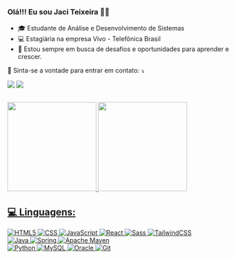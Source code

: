 

## 

<h3 align="left">
  Olá!!! Eu sou Jaci Teixeira 👋🏾 
</h3>

- 🎓 Estudante de Análise e Desenvolvimento de Sistemas
- 💻 Estagiária na empresa Vivo - Telefônica Brasil
- 🌱 Estou sempre em busca de desafios e oportunidades para aprender e crescer.


<p align="left">
  💌 Sinta-se a vontade para entrar em contato: ⤵️
</p>
<div> 
  <a href="https://www.linkedin.com/in/jaci-santos/" target="_blank"><img src="https://img.shields.io/badge/-LinkedIn-%230077B5?style=for-the-badge&logo=linkedin&logoColor=white" target="_blank"></a> 
  <a href = "mailto:jaci9306@gmail.com"><img src="https://img.shields.io/badge/-Gmail-%23333?style=for-the-badge&logo=gmail&logoColor=white" target="_blank"></a>
</div>

##

<div>
  <a href="https://github.com/jaciteixeira">
  <img height="200em" src="https://github-readme-stats.vercel.app/api?username=jaciteixeira&show_icons=true&theme=dark"/>
  <img height="200em" src="https://github-readme-stats.vercel.app/api/top-langs/?username=jaciteixeira&layout=compact&langs_count=7&theme=dark"/>
</div>

<h2 align="left">
 💻 Linguagens:
</h2>

![HTML5](https://img.shields.io/badge/HTML5-E34F26?style=for-the-badge&logo=html5&logoColor=white)
![CSS](https://img.shields.io/badge/CSS3-1572B6?style=for-the-badge&logo=css3&logoColor=white)
![JavaScript](https://img.shields.io/badge/JavaScript-F7DF1E?style=for-the-badge&logo=javascript&logoColor=black)
![React](https://img.shields.io/badge/React-20232A?style=for-the-badge&logo=react&logoColor=61DAFB)
![Sass](https://img.shields.io/badge/Sass-CC6699?style=for-the-badge&logo=sass&logoColor=white)
![TailwindCSS](https://img.shields.io/badge/tailwindcss-%2338B2AC.svg?style=for-the-badge&logo=tailwind-css&logoColor=white)
<br/>
![Java](https://img.shields.io/badge/java-%23ED8B00.svg?style=for-the-badge&logo=openjdk&logoColor=white)
![Spring](https://img.shields.io/badge/spring-%236DB33F.svg?style=for-the-badge&logo=spring&logoColor=white)
![Apache Maven](https://img.shields.io/badge/Apache%20Maven-C71A36?style=for-the-badge&logo=Apache%20Maven&logoColor=white)
<br/>
![Python](https://img.shields.io/badge/python-3670A0?style=for-the-badge&logo=python&logoColor=ffdd54)
![MySQL](https://img.shields.io/badge/MySQL-00000F?style=for-the-badge&logo=mysql&logoColor=white)
![Oracle](https://img.shields.io/badge/Oracle-F80000?style=for-the-badge&logo=oracle&logoColor=white)
![Git](https://img.shields.io/badge/Git-E34F26?style=for-the-badge&logo=git&logoColor=white)

